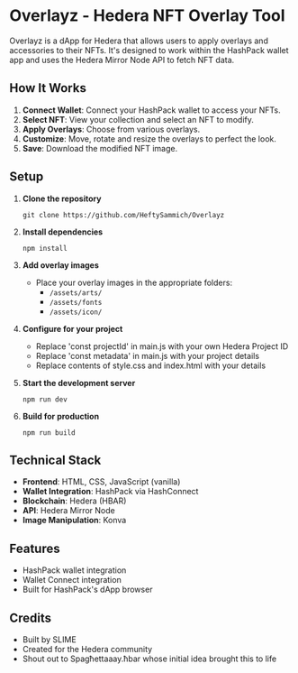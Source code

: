# Overlayz - Hedera NFT Overlay Tool

Overlayz is a dApp for Hedera that allows users to apply overlays and accessories to their NFTs. It's designed to work within the HashPack wallet app and uses the Hedera Mirror Node API to fetch NFT data.

## How It Works

1. **Connect Wallet**: Connect your HashPack wallet to access your NFTs.
2. **Select NFT**: View your collection and select an NFT to modify.
3. **Apply Overlays**: Choose from various overlays.
4. **Customize**: Move, rotate and resize the overlays to perfect the look.
5. **Save**: Download the modified NFT image.

## Setup

1. **Clone the repository**
   ```
   git clone https://github.com/HeftySammich/Overlayz
   ```

2. **Install dependencies**
   ```
   npm install
   ```

3. **Add overlay images**
   - Place your overlay images in the appropriate folders:
     - `/assets/arts/`
     - `/assets/fonts`
     - `/assets/icon/`
    
4. **Configure for your project**
   - Replace 'const projectId' in main.js with your own Hedera Project ID
   - Replace 'const metadata' in main.js with your project details
   - Replace contents of style.css and index.html with your details
  
5. **Start the development server**
   ```
   npm run dev
   ```

6. **Build for production**
   ```
   npm run build
   ```

## Technical Stack

- **Frontend**: HTML, CSS, JavaScript (vanilla)
- **Wallet Integration**: HashPack via HashConnect
- **Blockchain**: Hedera (HBAR)
- **API**: Hedera Mirror Node
- **Image Manipulation**: Konva

## Features

- HashPack wallet integration
- Wallet Connect integration
- Built for HashPack's dApp browser 

## Credits

- Built by SLIME
- Created for the Hedera community
- Shout out to Spagħettaaay.ħbar whose initial idea brought this to life
